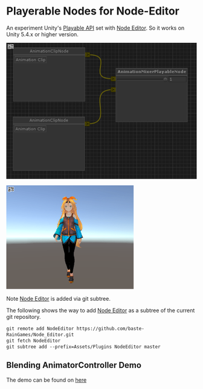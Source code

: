 # Playerable Nodes for Node-Editor

An experiment Unity's [Playable API](https://docs.unity3d.com/Manual/Playables.html) set with [Node Editor](https://github.com/Baste-RainGames/Node_Editor). So it works on Unity 5.4.x or higher version.

![mixer-node](./Images/mixernode.gif "node")

![sample](./Images/anim-mixing-sample.gif "setting")


Note [Node Editor](https://github.com/Baste-RainGames/Node_Editor) is added via git subtree.

The following shows the way to add [Node Editor](https://github.com/Baste-RainGames/Node_Editor) as a subtree of the current git repository. 

```
git remote add NodeEditor https://github.com/baste-RainGames/Node_Editor.git
git fetch NodeEditor
git subtree add --prefix=Assets/Plugins NodeEditor master
```

## Blending AnimatorController Demo

The demo can be found on [here](https://github.com/kimsama/Unity-NodeEditor-Playable/tree/master/Assets/Sample/BlendingAnimatorController)
